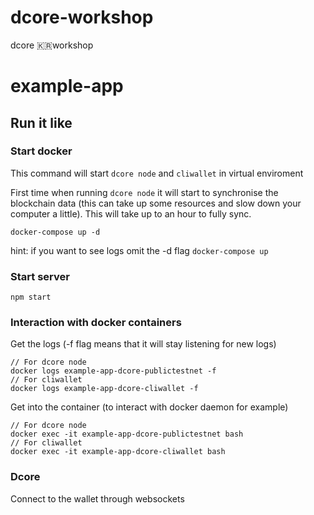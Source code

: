 # dcore-workshop
dcore 🇰🇷workshop


# example-app
## Run it like
### Start docker
This command will start `dcore node` and `cliwallet` in virtual enviroment

First time when running `dcore node` it will start to synchronise the blockchain data (this can take up some resources and slow down your computer a little). This will take up to an hour to fully sync.
```
docker-compose up -d
```
hint: if you want to see logs omit the -d flag `docker-compose up`

### Start server
```
npm start
```


### Interaction with docker containers
Get the logs (-f flag means that it will stay listening for new logs)
```
// For dcore node
docker logs example-app-dcore-publictestnet -f
// For cliwallet
docker logs example-app-dcore-cliwallet -f
```

Get into the container (to interact with docker daemon for example)
```
// For dcore node
docker exec -it example-app-dcore-publictestnet bash
// For cliwallet
docker exec -it example-app-dcore-cliwallet bash
```

### Dcore
Connect to the wallet through websockets